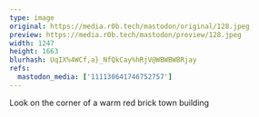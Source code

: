 ```yaml
---
type: image
original: https://media.r0b.tech/mastodon/original/128.jpeg
preview: https://media.r0b.tech/mastodon/preview/128.jpeg
width: 1247
height: 1663
blurhash: UqIX%4WCf,a}_NfQkCay%hRjV@WBWBWBRjay
refs:
  mastodon_media: ['111130641746752757']
---
```


Look on the corner of a warm red brick town building
